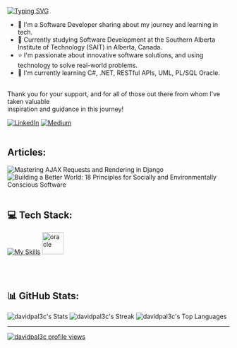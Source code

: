 [![Typing SVG](https://readme-typing-svg.demolab.com?font=Fira+Code&weight=500&size=23&pause=1000&color=827CFFFF&random=false&width=447&lines=Hi!+I'm+David;Welcome+to+my+GitHub+profile!;Feel+free+to+browse+around+%3DD)](https://git.io/typing-svg)
<ul>
<li>🔭 I'm a Software Developer sharing about my journey and learning in tech.</li>
<li>🏫 Currently studying Software Development at the Southern Alberta Institute of Technology (SAIT) in Alberta, Canada.</li>
<li>⭐ I'm passionate about innovative software solutions, and using technology to solve real-world problems.</li>
<li>🌱 I'm currently learning C#, .NET, RESTful APIs, UML, PL/SQL Oracle.</li>
</ul>
<br>Thank you for your support, and for all of those out there from whom I've taken valuable<br>inspiration and guidance in this journey! <br>
 
[![LinkedIn](https://img.shields.io/badge/LinkedIn-%230077B5.svg?logo=linkedin&logoColor=white)](https://www.linkedin.com/in/david-palacios-9077a2223/)
[![Medium](https://img.shields.io/badge/Medium-12100E?style=for-the-badge&logo=medium&logoColor=white)](https://medium.com/@davidpal3c)
<br><br>
## Articles:

![Mastering AJAX Requests and Rendering in Django](https://awstip.com/mastering-ajax-requests-and-rendering-in-django-3a0498c9fdfa) <br>
![Building a Better World: 18 Principles for Socially and Environmentally Conscious Software](https://medium.com/@davidpal3c/building-a-better-world-18-principles-for-socially-and-environmentally-conscious-software-d9b989ca6ee1)
<br><br>

## 💻 Tech Stack:

[![My Skills](https://skillicons.dev/icons?i=py,django,cs,dotnet,mysql,postgres,git,linux,js,html,css,bootstrap,figma&perline=27)](https://skillicons.dev) <img src="https://user-images.githubusercontent.com/25181517/117208736-bdedc080-adf5-11eb-912f-61c7d43705f6.png" alt="oracle" width="48" height="50"/>




<!-- 
<img src="https://cdn.jsdelivr.net/gh/devicons/devicon@latest/icons/react/react-original.svg" alt="react" width="43" height="40"><img src="https://cdn.jsdelivr.net/gh/devicons/devicon@latest/icons/vitejs/vitejs-original.svg" alt="vite" width="43" height="40"><img src="https://cdn.jsdelivr.net/gh/devicons/devicon@latest/icons/npm/npm-original-wordmark.svg" alt="npm" width="43" height="40"><img src="https://cdn.jsdelivr.net/gh/devicons/devicon@latest/icons/nodejs/nodejs-original-wordmark.svg" alt="nodejs" width="43" height="40"><img src="https://user-images.githubusercontent.com/25181517/117207330-263ba280-adf4-11eb-9b97-0ac5b40bc3be.png" alt="docker" width="43" height="40">
-->

<br><br>
## 📊 GitHub Stats:
![davidpal3c's Stats](https://github-readme-stats.vercel.app/api?username=davidpal3c&theme=nightowl&show_icons=true&hide_border=true&count_private=true)
![davidpal3c's Streak](https://github-readme-streak-stats.herokuapp.com/?user=davidpal3c&theme=nightowl&hide_border=true)
![davidpal3c's Top Languages](https://github-readme-stats.vercel.app/api/top-langs/?username=davidpal3c&theme=nightowl&show_icons=true&hide_border=true&layout=compact)

---
[![davidpal3c profile views](https://u8views.com/api/v1/github/profiles/125712186/views/day-week-month-total-count.svg)](https://u8views.com/github/davidpal3c)
  

